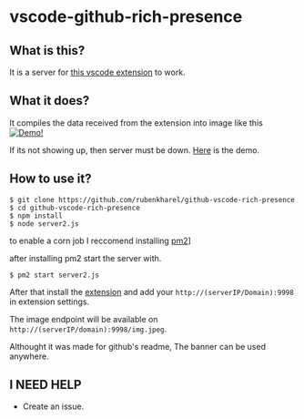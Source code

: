 # vscode-github-rich-presence

## What is this?

It is a server for [this vscode extension](https://marketplace.visualstudio.com/items?itemName=rubenkharel.github-vscode-richpresence) to work.

## What it does?

It compiles the data received from the extension into image like this 
[![Demo!](http://161.97.66.38:9998/img.jpeg)](http://161.97.66.38:9998/img.jpeg)


If its not showing up, then server must be down. [Here](https://i.imgur.com/PFrs5wZ.png) is the demo.

## How to use it?

```
$ git clone https://github.com/rubenkharel/github-vscode-rich-presence
$ cd github-vscode-rich-presence
$ npm install
$ node server2.js
```

to enable a corn job I reccomend installing [pm2](https://www.npmjs.com/package/pm2)]

after installing pm2 start the server with.
```
$ pm2 start server2.js
```

After that install the [extension](https://marketplace.visualstudio.com/items?itemName=rubenkharel.github-vscode-richpresence)
and add your `http://(serverIP/Domain):9998` in extension settings. 

The image endpoint will be available on `http://(serverIP/domain):9998/img.jpeg`.

Althought it was made for github's readme, The banner can be used anywhere.

## I NEED HELP

- Create an issue.
